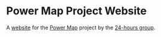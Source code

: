 # Power Map Project Website

A [website](https://24-hours.github.io/power-map/) for the [Power Map](https://github.com/24-hours/power-map) project by the [24-hours group](https://github.com/24-hours).
